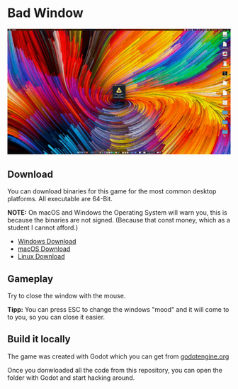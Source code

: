 # Bad Window
![Screenshot](screenshot.gif)

## Download
You can download binaries for this game for the most common desktop platforms.
All executable are 64-Bit.

**NOTE:** On macOS and Windows the Operating System will warn you, this is
because the binaries are not signed. (Because that const money, which as a
student I cannot afford.)

* [Windows Download](https://github.com/flofriday/Bad-Window/files/4048668/Bad.Window-Windows.zip)
* [macOS Download](https://github.com/flofriday/Bad-Window/files/4048670/Bad.Window-macOS.zip)
* [Linux Download](https://github.com/flofriday/Bad-Window/files/4048672/Bad.Window-Linux.x86_64.zip)

## Gameplay
Try to close the window with the mouse.

**Tipp:** You can press ESC to change the windows "mood" and it will come to
to you, so you can close it easier.

## Build it locally 
The game was created with Godot which you can get from [godotengine.org](https://godotengine.org)

Once you donwloaded all the code from this repository, you can open the folder
with Godot and start hacking around.

